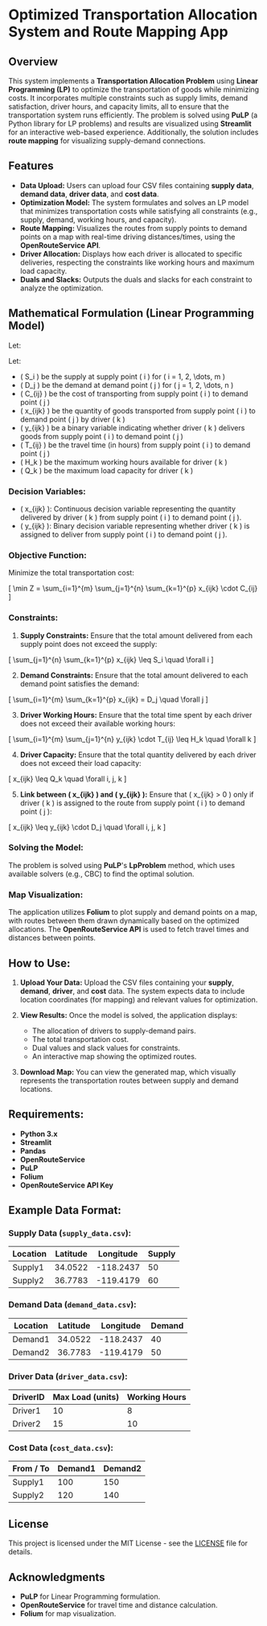 # Optimized Transportation Allocation System and Route Mapping App

## Overview

This system implements a **Transportation Allocation Problem** using **Linear Programming (LP)** to optimize the transportation of goods while minimizing costs. It incorporates multiple constraints such as supply limits, demand satisfaction, driver hours, and capacity limits, all to ensure that the transportation system runs efficiently. The problem is solved using **PuLP** (a Python library for LP problems) and results are visualized using **Streamlit** for an interactive web-based experience. Additionally, the solution includes **route mapping** for visualizing supply-demand connections.

## Features
- **Data Upload:** Users can upload four CSV files containing **supply data**, **demand data**, **driver data**, and **cost data**.
- **Optimization Model:** The system formulates and solves an LP model that minimizes transportation costs while satisfying all constraints (e.g., supply, demand, working hours, and capacity).
- **Route Mapping:** Visualizes the routes from supply points to demand points on a map with real-time driving distances/times, using the **OpenRouteService API**.
- **Driver Allocation:** Displays how each driver is allocated to specific deliveries, respecting the constraints like working hours and maximum load capacity.
- **Duals and Slacks:** Outputs the duals and slacks for each constraint to analyze the optimization.

## Mathematical Formulation (Linear Programming Model)

Let:

Let:

- \( S_i \) be the supply at supply point \( i \) for \( i = 1, 2, \dots, m \)
- \( D_j \) be the demand at demand point \( j \) for \( j = 1, 2, \dots, n \)
- \( C_{ij} \) be the cost of transporting from supply point \( i \) to demand point \( j \)
- \( x_{ijk} \) be the quantity of goods transported from supply point \( i \) to demand point \( j \) by driver \( k \)
- \( y_{ijk} \) be a binary variable indicating whether driver \( k \) delivers goods from supply point \( i \) to demand point \( j \)
- \( T_{ij} \) be the travel time (in hours) from supply point \( i \) to demand point \( j \)
- \( H_k \) be the maximum working hours available for driver \( k \)
- \( Q_k \) be the maximum load capacity for driver \( k \)

### Decision Variables:
- \( x_{ijk} \): Continuous decision variable representing the quantity delivered by driver \( k \) from supply point \( i \) to demand point \( j \).
- \( y_{ijk} \): Binary decision variable representing whether driver \( k \) is assigned to deliver from supply point \( i \) to demand point \( j \).

### Objective Function:
Minimize the total transportation cost:

\[
\min Z = \sum_{i=1}^{m} \sum_{j=1}^{n} \sum_{k=1}^{p} x_{ijk} \cdot C_{ij}
\]

### Constraints:

1. **Supply Constraints:**
   Ensure that the total amount delivered from each supply point does not exceed the supply:

\[
\sum_{j=1}^{n} \sum_{k=1}^{p} x_{ijk} \leq S_i \quad \forall i
\]

2. **Demand Constraints:**
   Ensure that the total amount delivered to each demand point satisfies the demand:

\[
\sum_{i=1}^{m} \sum_{k=1}^{p} x_{ijk} = D_j \quad \forall j
\]

3. **Driver Working Hours:**
   Ensure that the total time spent by each driver does not exceed their available working hours:

\[
\sum_{i=1}^{m} \sum_{j=1}^{n} y_{ijk} \cdot T_{ij} \leq H_k \quad \forall k
\]

4. **Driver Capacity:**
   Ensure that the total quantity delivered by each driver does not exceed their load capacity:

\[
x_{ijk} \leq Q_k \quad \forall i, j, k
\]

5. **Link between \( x_{ijk} \) and \( y_{ijk} \):**
   Ensure that \( x_{ijk} > 0 \) only if driver \( k \) is assigned to the route from supply point \( i \) to demand point \( j \):

\[
x_{ijk} \leq y_{ijk} \cdot D_j \quad \forall i, j, k
\]

### Solving the Model:
The problem is solved using **PuLP**'s **LpProblem** method, which uses available solvers (e.g., CBC) to find the optimal solution.

### Map Visualization:
The application utilizes **Folium** to plot supply and demand points on a map, with routes between them drawn dynamically based on the optimized allocations. The **OpenRouteService API** is used to fetch travel times and distances between points.

## How to Use:

1. **Upload Your Data:** Upload the CSV files containing your **supply**, **demand**, **driver**, and **cost** data. The system expects data to include location coordinates (for mapping) and relevant values for optimization.
   
2. **View Results:** Once the model is solved, the application displays:
   - The allocation of drivers to supply-demand pairs.
   - The total transportation cost.
   - Dual values and slack values for constraints.
   - An interactive map showing the optimized routes.

3. **Download Map:** You can view the generated map, which visually represents the transportation routes between supply and demand locations.

## Requirements:
- **Python 3.x**
- **Streamlit**
- **Pandas**
- **OpenRouteService**
- **PuLP**
- **Folium**
- **OpenRouteService API Key**

## Example Data Format:

### Supply Data (`supply_data.csv`):
| Location | Latitude  | Longitude | Supply |
|----------|-----------|-----------|--------|
| Supply1  | 34.0522   | -118.2437 | 50     |
| Supply2  | 36.7783   | -119.4179 | 60     |

### Demand Data (`demand_data.csv`):
| Location | Latitude  | Longitude | Demand |
|----------|-----------|-----------|--------|
| Demand1  | 34.0522   | -118.2437 | 40     |
| Demand2  | 36.7783   | -119.4179 | 50     |

### Driver Data (`driver_data.csv`):
| DriverID | Max Load (units) | Working Hours |
|----------|------------------|---------------|
| Driver1  | 10               | 8             |
| Driver2  | 15               | 10            |

### Cost Data (`cost_data.csv`):
| From / To | Demand1 | Demand2 |
|-----------|---------|---------|
| Supply1   | 100     | 150     |
| Supply2   | 120     | 140     |

## License
This project is licensed under the MIT License - see the [LICENSE](LICENSE) file for details.

## Acknowledgments
- **PuLP** for Linear Programming formulation.
- **OpenRouteService** for travel time and distance calculation.
- **Folium** for map visualization.


